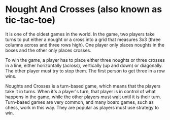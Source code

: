 # Nought And Crosses (also known as tic-tac-toe)

<p>
It is one of the oldest games in the world. In the game, two players take turns to put either a nought or a cross into a grid that measures 3x3 (three columns across and three rows high). One player only places noughts in the boxes and the other only places crosses.
</p>
<p>
To win the game, a player has to place either three noughts or three crosses in a line, either horizontally (across), vertically (up and down) or diagonally. The other player must try to stop them. The first person to get three in a row wins.
</p>
<p>
Noughts and Crosses is a turn-based game, which means that the players take it in turns. When it's a player's turn, that player is in control of what happens in the game, while the other players must wait until it is their turn. Turn-based games are very common, and many board games, such as chess, work in this way. They are popular as players must use strategy to win.
</p>

